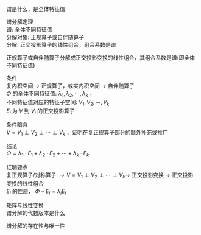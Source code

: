谱是什么，是全体特征值  
  
谱分解定理  
谱: 全体不同特征值  
分解对象: 正规算子或自伴随算子  
分解: 正交投影算子的线性组合，组合系数是谱  
  
正规算子或自伴随算子分解成正交投影变换的线性组合，其组合系数是谱(即全体不同特征值)  
  
条件  
复内积空间 $\to$ 正规算子，或实内积空间 $\to$ 自伴随算子  
$\Phi$ 的全体不同特征值:  $\lambda_1,\lambda_2,\cdots,\lambda_k$ ，  
不同特征值对应的特征子空间: $V_1,V_2,\cdots,V_k$  
$E_i$ 为 $V$ 到 $V_i$ 的正交投影算子  
  
条件暗含  
$V=V_1\perp V_2\perp\cdots\perp V_k$ ，证明在复正规算子部分的额外补充或推广  
  
结论  
$\Phi=\lambda_1\cdot E_1+\lambda_2\cdot E_2+\cdots+\lambda_k\cdot E_k$  
  
证明要点  
复正规算子/对称算子 $\to V=V_1\perp V_2\perp\cdots\perp V_k\to$ 正交投影变换 $\to$ 正交投影变换的线性组合  
$E_i$ 的性质， $\Phi\circ E_i=\lambda_iE_i$  
  
矩阵与线性变换  
谱分解的代数版本是什么  
  
谱分解的存在性与唯一性  
